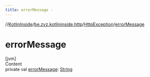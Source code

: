 ```yaml
---
title: errorMessage -
---
```

//[KotlinInside](../../index.md)/[be.zvz.kotlininside.http](../index.md)/[HttpException](index.md)/[errorMessage](error-message.md)



# errorMessage  
[jvm]  
Content  
private val [errorMessage](error-message.md): [String](https://docs.oracle.com/javase/7/docs/api/java/lang/String.html)  



